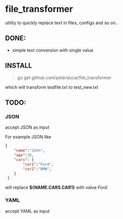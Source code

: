 # file_transformer
utility to quickly replace text in files, configs and so on..

## DONE:

- simple text conversion with single value

## INSTALL

> go get github.com/peterducai/file_transformer


which will transform testfile.txt to test_new.txt

## TODO:

### JSON

accept JSON as input

For example JSON like

```json
{
    "name":"John",
    "age":30,
    "cars": {
        "car1":"Ford",
        "car2":"BMW",
    }
 }
 ```

 will replace **${NAME.CARS.CAR1}** with value *Ford*.

### YAML

accept YAML as input

